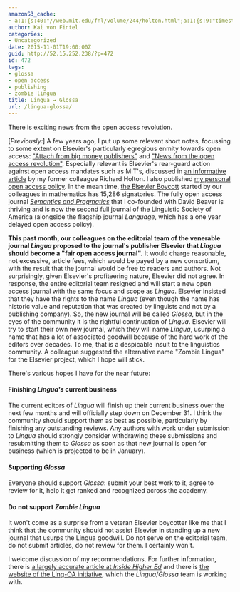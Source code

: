 ```yaml
---
amazonS3_cache:
- a:1:{s:40:"//web.mit.edu/fnl/volume/244/holton.html";a:1:{s:9:"timestamp";i:1502657924;}}
author: Kai von Fintel
categories:
- Uncategorized
date: 2015-11-01T19:00:00Z
guid: http://52.15.252.238/?p=472
id: 472
tags:
- glossa
- open access
- publishing
- zombie lingua
title: Lingua → Glossa
url: /lingua-glossa/
---
```


There is exciting news from the open access revolution.

[*Previously:*] A few years ago, I put up some relevant short notes, focussing to some extent on Elsevier's particularly egregious enmity towards open access: ["Attach from big money publishers"](http://kaivonfintel.org/attack-from-big-money-publishers/) and ["News from the open access revolution"](http://kaivonfintel.org/news-from-the-open-access-revolution/). Especially relevant is Elsevier's rear-guard action against open access mandates such as MIT's, discussed in [an informative article](http://web.mit.edu/fnl/volume/244/holton.html) by my former colleague Richard Holton. I also published [my personal open access policy](http://kaivonfintel.org/my-open-access-policy/). In the mean time, [the Elsevier Boycott](http://thecostofknowledge.com) started by our colleagues in mathematics has 15,286 signatories. The fully open access journal [*Semantics and Pragmatics*](http://semprag.org) that I co-founded with David Beaver is thriving and is now the second full journal of the Linguistic Society of America (alongside the flagship journal *Language*, which has a one year delayed open access policy).

**This past month, our colleagues on the editorial team of the venerable journal *Lingua* proposed to the journal's publisher Elsevier that *Lingua* should become a "fair open access journal".** It would charge reasonable, not excessive, article fees, which would be payed by a new consortium, with the result that the journal would be free to readers and authors. Not surprisingly, given Elsevier's profiteering nature, Elsevier did not agree. In response, the entire editorial team resigned and will start a new open access journal with the same focus and scope as *Lingua*. Elsevier insisted that they have the rights to the name *Lingua* (even though the name has historic value and reputation that was created by linguists and not by a publishing company). So, the new journal will be called *Glossa*, but in the eyes of the community it is the rightful continuation of *Lingua*. Elsevier will try to start their own new journal, which they will name *Lingua*, usurping a name that has a lot of associated goodwill because of the hard work of the editors over decades. To me, that is a despicable insult to the linguistics community. A colleague suggested the alternative name "Zombie Lingua" for the Elsevier project, which I hope will stick.

There's various hopes I have for the near future:

#### Finishing *Lingua's* current business

The current editors of *Lingua* will finish up their current business over the next few months and will officially step down on December 31. I think the community should support them as best as possible, particularly by finishing any outstanding reviews. Any authors with work under submission to *Lingua* should strongly consider withdrawing these submissions and resubmitting them to *Glossa* as soon as that new journal is open for business (which is projected to be in January).

#### Supporting *Glossa*

Everyone should support *Glossa*: submit your best work to it, agree to review for it, help it get ranked and recognized across the academy.

#### Do not support *Zombie Lingua*

It won't come as a surprise from a veteran Elsevier boycotter like me that I think that the community should not assist Elsevier in standing up a new journal that usurps the Lingua goodwill. Do not serve on the editorial team, do not submit articles, do not review for them. I certainly won't.

I welcome discussion of my recommendations. For further information, there is [a largely accurate article at *Inside Higher Ed*](https://www.insidehighered.com/news/2015/11/02/editors-and-editorial-board-quit-top-linguistics-journal-protest-subscription-fees) and there is [the website of the Ling-OA initiative](http://www.lingoa.eu/about/aims/), which the *Lingua*/*Glossa* team is working with.
